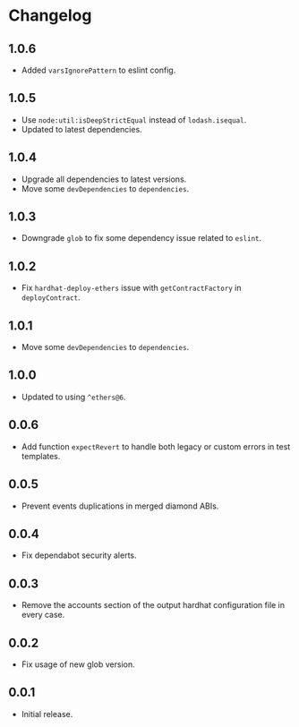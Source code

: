 # Changelog

## 1.0.6

- Added `varsIgnorePattern` to eslint config.

## 1.0.5

- Use `node:util:isDeepStrictEqual` instead of `lodash.isequal`.
- Updated to latest dependencies.

## 1.0.4

- Upgrade all dependencies to latest versions.
- Move some `devDependencies` to `dependencies`.

## 1.0.3

- Downgrade `glob` to fix some dependency issue related to `eslint`.

## 1.0.2

- Fix `hardhat-deploy-ethers` issue with `getContractFactory` in `deployContract`.

## 1.0.1

- Move some `devDependencies` to `dependencies`.

## 1.0.0

- Updated to using `^ethers@6`.

## 0.0.6

- Add function `expectRevert` to handle both legacy or custom errors in test templates.

## 0.0.5

- Prevent events duplications in merged diamond ABIs.

## 0.0.4

- Fix dependabot security alerts.

## 0.0.3

- Remove the accounts section of the output hardhat configuration file in every case.

## 0.0.2

- Fix usage of new glob version.

## 0.0.1

- Initial release.
